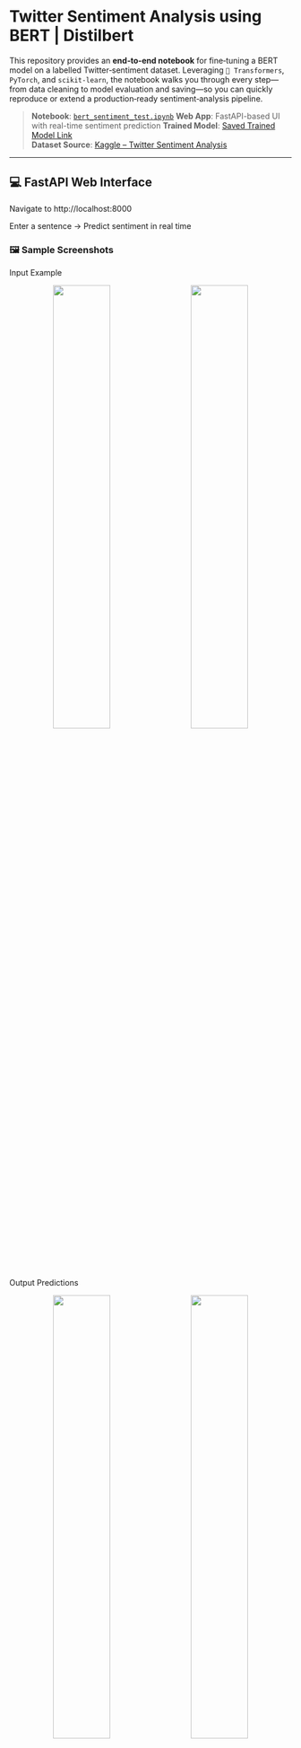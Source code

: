 # Twitter Sentiment Analysis using BERT | Distilbert

This repository provides an **end‑to‑end notebook** for fine‑tuning a BERT model on a labelled Twitter‑sentiment dataset. Leveraging `🤗 Transformers`, `PyTorch`, and `scikit‑learn`, the notebook walks you through every step—from data cleaning to model evaluation and saving—so you can quickly reproduce or extend a production‑ready sentiment‑analysis pipeline.

> **Notebook**: [`bert_sentiment_test.ipynb`](bert_sentiment_test.ipynb)
> **Web App**: FastAPI-based UI with real-time sentiment prediction
> **Trained Model**: [Saved Trained Model Link](https://drive.google.com/drive/folders/1umKLrIgb8kWCyOU1oqx9T_R_ueq04qn0?usp=sharing)  
> **Dataset Source**: [Kaggle – Twitter Sentiment Analysis](https://www.kaggle.com/datasets)  

---

## 💻 FastAPI Web Interface
Navigate to http://localhost:8000

Enter a sentence → Predict sentiment in real time

### 🖼️ Sample Screenshots
Input Example
<p align="center">
<img src="https://github.com/user-attachments/assets/241d2037-fc56-4860-a749-ab91ffbc9ed9" width="45%"/>
&nbsp;&nbsp;&nbsp;
<img src="https://github.com/user-attachments/assets/edf3bd8b-db77-4a3b-8d29-d09122445b41" width="45%"/>
</p>
Output Predictions
<p align="center">
<img src="https://github.com/user-attachments/assets/3dc211af-d600-4727-82f8-31387faed1ad" width="45%"/> 
&nbsp;&nbsp;&nbsp;
<img src="https://github.com/user-attachments/assets/c7b9f916-0b80-4072-b824-7793a094b2f2" width="45%"/>
</p>

---
## 🔧 Key Features

1. **Multi‑class sentiment support** – Predicts **Positive, Neutral, Negative, and Irrelevant** classes out‑of‑the‑box.  
2. **Minimal setup** – Single Jupyter notebook; no extra Python scripts required.  
3. **Hugging Face Trainer API** – Uses `Trainer` & `TrainingArguments` for streamlined fine‑tuning.
4. **FastAPI Web Interface** – Lightweight web app for real-time predictions.   
5. **Dockerized Deployment** – Easily build, run, and share using Docker.   
6. **GPU‑ready** – Automatically detects CUDA for faster training on compatible hardware.  
7. **Custom metrics** – Computes accuracy via a pluggable `compute_metrics` callback.  
8. **Model persistence** – Exports both the fine‑tuned model and tokenizer with `save_pretrained()` for later inference.  

---

## 🧭 Pipeline Flow

1. **Data Load** – Reads `twitter_training.csv` (≈​75 k rows).  
2. **Pre‑processing** – Cleans text, maps labels to integers, drops N/A rows.  
3. **Train ⁄ Test Split** – Uses `train_test_split` (default 80 / 20).  
4. **Tokenisation** – BPE tokenisation with `bert‑base‑uncased`.  
5. **Dataset Wrappers** – Converts to `torch.utils.data.Dataset` objects.  
6. **Fine‑tuning** – Optimises for 2–3 epochs with AdamW on a single GPU/CPU.  
7. **Evaluation** – Reports accuracy on hold‑out test set (≈ 90 % on sample run).  
8. **Model Saving** – Writes & tokenizer to `./sentiment‑bert/`.
9. **FastAPI App** – Load model/tokenizer and serve predictions via web form.
10. **Dockerized Deployment** – Build and run with simple Docker commands.   

---

## 📈 Sample Output

***** Eval results *****   
epoch = 3   
eval_accuracy = 0.9012   
eval_loss = 0.2904   
eval_runtime = 0:00:18.43   
eval_samples_per_second = 815.4   
eval_steps_per_second = 51.0   

---

## 📂 Project Structure
```bash
├── bert_sentiment.ipynb   # End‑to‑end BERT fine‑tuning workflow
├── requirements.txt       # Python package list
├── README.md              # This file
└── sentiment‑bert/        # (Created after training) saved model & tokenizer
```
---

## 📄 License

This project is licensed under the [MIT License](../LICENSE).

--- 

## 🔗 **Links & Contact**

- **GitHub Profile:** [Github](https://github.com/pradeep-kumar8/)
- **LinkedIn:** [Likedin](https://linkedin.com/in/pradeep-kumar8)
- **Email:** [gmail](mailto:pradeep.kmr.pro@gmail.com)
